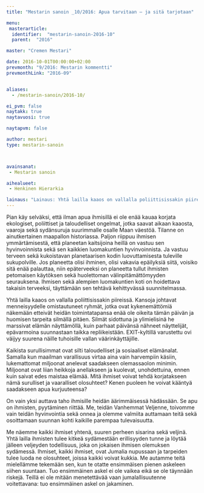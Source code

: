 ```yaml
---
title: "Mestarin sanoin _10/2016: Apua tarvitaan – ja sitä tarjotaan"

menu:
 masterarticle:
  identifier:  "mestarin-sanoin-2016-10"
  parent:  "2016"

master: "Cremen Mestari"

date: 2016-10-01T00:00:00+02:00
prevmonth: "9/2016: Mestarin kommentti"
prevmonthLink: "2016-09"


aliases:
  - /mestarin-sanoin/2016-10/

ei_pvm: false
naytakk: true
naytavuosi: true

naytapvm: false

author: mestari
type: mestarin-sanoin



avainsanat:
 - Mestarin sanoin

aihealueet:
 - Henkinen Hierarkia

lainaus: "Lainaus: Yhtä lailla kaaos on vallalla poliittisissakin piireissä. Kansoja johtavat menneisyydelle omistautuneet ryhmät, jotka ovat kykenemättömiä näkemään etteivät heidän toimintatapansa enää ole oikeita tämän päivän ja huomisen tarpeita silmällä pitäen."
---
```

<p>Pian käy selväksi, että ilman apua ihmisillä ei ole enää kauaa korjata ekologiset, poliittiset ja taloudelliset ongelmat, jotka saavat aikaan kaaosta, vaaroja sekä sydänsuruja suurimmalle osalle Maan väestöä. Tilanne on ainutkertainen maapallon historiassa. Paljon riippuu ihmisen ymmärtämisestä, että planeetan kaitsijoina heillä on vastuu sen hyvinvoinnista sekä sen kaikkien luomakuntien hyvinvoinnista. Ja vastuu terveen sekä kukoistavan planetaarisen kodin luovuttamisesta tuleville sukupolville. Jos planeetta olisi ihminen, olisi vakavia epäilyksiä siitä, voisiko sitä enää palauttaa, niin epäterveeksi on planeetta tullut ihmisten petomaisen käytöksen sekä huolettoman välinpitämättömyyden seurauksena. Ihmisen sekä alempien luomakuntien koti on hoidettava takaisin terveeksi, täyttämään sen tehtävä kehittyvässä suunnitelmassa.</p>

<p>Yhtä lailla kaaos on vallalla poliittisissakin piireissä. Kansoja johtavat menneisyydelle omistautuneet ryhmät, jotka ovat kykenemättömiä näkemään etteivät heidän toimintatapansa enää ole oikeita tämän päivän ja huomisen tarpeita silmällä pitäen. Silmät sidottuna ja ylimielisinä he marssivat elämän näyttämöllä, kuin parhaat päivänsä nähneet näyttelijät, epävarmoina suunnastaan taikka repliikeistään. EXIT-kyltillä varustettu ovi väijyy suurena näille tuhoisille vallan väärinkäyttäjille.</p>

<p>Kaikista surullisimmat ovat silti taloudelliset ja sosiaaliset elämänalat. Samalla kun maailman varallisuus virtaa aina vain harvempiin käsiin, lukemattomat miljoonat anelevat saadakseen olemassaolon minimin. Miljoonat ovat liian heikkoja anellakseen ja kuolevat, unohdettuina, ennen kuin saivat edes maistaa elämää. Mitä ihmiset voivat tehdä korjatakseen nämä surulliset ja vaaralliset olosuhteet? Kenen puoleen he voivat kääntyä saadakseen apua kurjuuteensa?</p>

<p>On vain yksi auttava taho ihmisille heidän äärimmäisessä hädässään. Se apu on ihmisten, pyytäminen riittää. Me, teidän Vanhemmat Veljenne, toivomme vain teidän hyvinvointia sekä onnea ja olemme valmiita auttamaan teitä sekä osoittamaan suunnan kohti kaikille parempaa tulevaisuutta.</p>


<p>Me näemme kaikki ihmiset yhtenä, suuren perheen sisarina sekä veljinä. Yhtä lailla ihmisten tulee kitkeä sydämestään erillisyyden tunne ja löytää jälleen veljeyden todellisuus, joka on jokaisen ihmisen olemuksen sydämessä. Ihmiset, kaikki ihmiset, ovat Jumalia nupussaan ja tarpeiden tulee luoda ne olosuhteet, joissa kaikki voivat kukkia. Me autamme teitä mielellämme tekemään sen, kun te otatte ensimmäisen pienen askeleen siihen suuntaan. Tuo ensimmäinen askel ei ole vaikea eikä se ole täynnään riskejä. Teillä ei ole mitään menetettävää vaan jumalallisuutenne voitettavana: tuo ensimmäinen askel on jakaminen.</p>